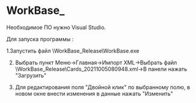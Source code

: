 # WorkBase_
Необходимое ПО нужно Visual Studio.

Для запуска программы :

1.Запустить файл \\WorkBase_Release\WorkBase.exe

2. Выбрать пункт Меню->Главная->Импорт XML->Выбрать файл \\WorkBase_Release\Cards_20211005080948.xml->В панели нажать "Загрузить"

4. Для редактирования поля "Двойной клик" по выбранному полю, в новом окне внести изменения в данные нажать "Изменить"
